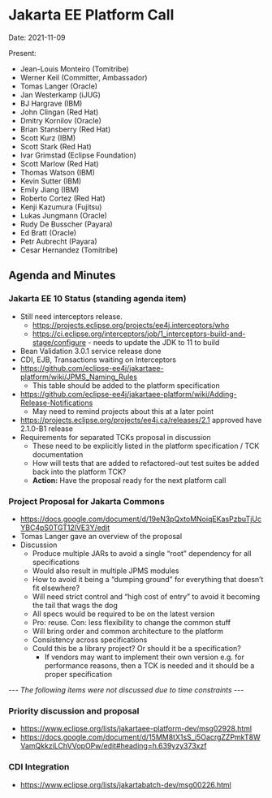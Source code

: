 # Jakarta EE Platform Call

Date: 2021-11-09

Present:

- Jean-Louis Monteiro (Tomitribe)
- Werner Keil (Committer, Ambassador)
- Tomas Langer (Oracle)
- Jan Westerkamp (iJUG)
- BJ Hargrave (IBM)
- ​​​​John Clingan  (Red Hat)
- Dmitry Kornilov (Oracle)
- ​​Brian Stansberry (Red Hat)
- Scott Kurz (IBM)
- Scott Stark (Red Hat)
- Ivar Grimstad (Eclipse Foundation)
- Scott Marlow (Red Hat)
- Thomas Watson (IBM)
- Kevin Sutter (IBM)
- Emily Jiang (IBM)
- Roberto Cortez (Red Hat)
- Kenji Kazumura (Fujitsu)
- Lukas Jungmann (Oracle)
- Rudy De Busscher (Payara)
- Ed Bratt (Oracle)
- Petr Aubrecht (Payara)
- Cesar Hernandez (Tomitribe)

## Agenda and Minutes

### Jakarta EE 10 Status (standing agenda item)

* Still need interceptors release. 
    * https://projects.eclipse.org/projects/ee4j.interceptors/who
    * https://ci.eclipse.org/interceptors/job/1_interceptors-build-and-stage/configure - needs to update the JDK to 11 to build
* Bean Validation 3.0.1 service release done
* CDI, EJB, Transactions waiting on Interceptors
* https://github.com/eclipse-ee4j/jakartaee-platform/wiki/JPMS_Naming_Rules
    * This table should be added to the platform specification
* https://github.com/eclipse-ee4j/jakartaee-platform/wiki/Adding-Release-Notifications
    * May need to remind projects about this at a later point
* https://projects.eclipse.org/projects/ee4j.ca/releases/2.1 approved
have 2.1.0-B1 release
* Requirements for separated TCKs proposal in discussion
   * These need to be explicitly listed in the platform specification / TCK documentation
   * How will tests that are added to refactored-out test suites be added back into the platform TCK?
   * **Action:** Have the proposal ready for the next platform call

### Project Proposal for Jakarta Commons

* https://docs.google.com/document/d/19eN3pQxtoMNoiqEKasPzbuTjUcYBC4pS0TGT12lVE3Y/edit 
* Tomas Langer gave an overview of the proposal
* Discussion
    * Produce multiple JARs to avoid a single “root” dependency for all specifications
    * Would also result in multiple JPMS modules
    * How to avoid it being a “dumping ground” for everything that doesn’t fit elsewhere?
    * Will need strict control and “high cost of entry” to avoid it becoming the tail that wags the dog
    * All specs would be required to be on the latest version
    * Pro: reuse. Con: less flexibility to change the common stuff
    * Will bring order and common architecture to the platform
    * Consistency across specifications
    * Could this be a library project? Or should it be a specification?
        * If vendors may want to implement their own version e.g. for performance reasons, then a TCK is needed and it should be a proper specification

*--- The following items were not discussed due to time constraints ---*

### Priority discussion and proposal

* https://www.eclipse.org/lists/jakartaee-platform-dev/msg02928.html
* https://docs.google.com/document/d/15MM8tX1sS_i5OacrgZZPmkT8WVamQkkziLChVVopOPw/edit#heading=h.639yzy373xzf

### CDI Integration

* https://www.eclipse.org/lists/jakartabatch-dev/msg00226.html 